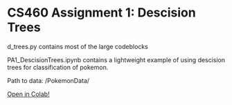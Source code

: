 # CS460 Assignment 1: Descision Trees

d_trees.py contains most of the large codeblocks

PA1_DescisionTrees.ipynb contains a lightweight example of using descision trees for classification of pokemon.

Path to data: /PokemonData/

[Open in Colab!](https://colab.research.google.com/drive/1iApHgAEfdWuAD7DzI1Fo0vYRx9YlHad4?usp=sharing)

